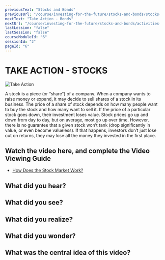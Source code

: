 ```yaml
---
previousText: "Stocks and Bonds"
previousUrl: "/course/investing-for-the-future/stocks-and-bonds/stocks-and-bonds"
nextText: "Take Action - Bonds"
nextUrl: "/course/investing-for-the-future/stocks-and-bonds/activities-bonds"
lastLession: "false"
lastSession: "false"
courseModuleId: "6"
sessionId: "2"
pageId: "6"
---
```



# TAKE ACTION - STOCKS
![Take Action](/assets/img/take-action.jpg)

A stock is a piece (or “share”) of a company. When a company wants to raise money or expand, it may decide to sell shares of a stock in its business. The price of a share of stock depends on how many people want to buy the stock and how many want to sell it. If the price of a particular stock goes down, their investment loses value. Stock prices go up and down from day to day, but on average, most go up over time. However, there is no guarantee that a given stock won’t tank (drop significantly in value, or even become valueless). If that happens, investors don’t just lose out on returns, they may lose all the money they invested in the first place.

## Watch the video here, and complete the Video Viewing Guide

- <a href="https://nearpod.com/t/social-studies/9th/how-does-the-stock-market-work-L106524052" target="_blank">How Does the Stock Market Work?</a>

## What did you hear? 
<sparkle-feed-post assignment-name="What did you hear?" ></sparkle-feed-post>

## What did you see? 
<sparkle-feed-post assignment-name="What did you see?" ></sparkle-feed-post>

## What did you realize? 
<sparkle-feed-post assignment-name="What did you realize?" ></sparkle-feed-post>

## What did you wonder? 
<sparkle-feed-post assignment-name="What did you wonder?" ></sparkle-feed-post>

## What was the central idea of this video? 
<sparkle-feed-post assignment-name="What was the central idea of this video?" ></sparkle-feed-post>